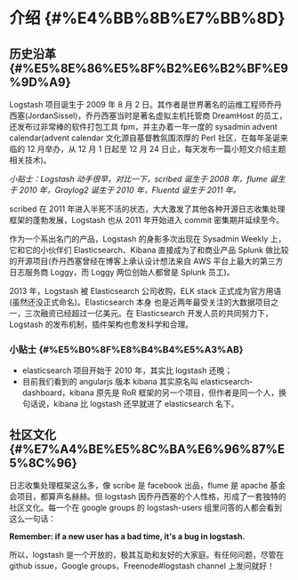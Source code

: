 # 介绍 {#%E4%BB%8B%E7%BB%8D}

## 历史沿革 {#%E5%8E%86%E5%8F%B2%E6%B2%BF%E9%9D%A9}

Logstash 项目诞生于 2009 年 8 月 2 日。其作者是世界著名的运维工程师乔丹西塞\(JordanSissel\)，乔丹西塞当时是著名虚拟主机托管商 DreamHost 的员工，还发布过非常棒的软件打包工具 fpm，并主办着一年一度的 sysadmin advent calendar\(advent calendar 文化源自基督教氛围浓厚的 Perl 社区，在每年圣诞来临的 12 月举办，从 12 月 1 日起至 12 月 24 日止，每天发布一篇小短文介绍主题相关技术\)。

_小贴士：Logstash 动手很早，对比一下，scribed 诞生于 2008 年，flume 诞生于 2010 年，Graylog2 诞生于 2010 年，Fluentd 诞生于 2011 年。_

scribed 在 2011 年进入半死不活的状态，大大激发了其他各种开源日志收集处理框架的蓬勃发展，Logstash 也从 2011 年开始进入 commit 密集期并延续至今。

作为一个系出名门的产品，Logstash 的身影多次出现在 Sysadmin Weekly 上，它和它的小伙伴们 Elasticsearch、Kibana 直接成为了和商业产品 Splunk 做比较的开源项目\(乔丹西塞曾经在博客上承认设计想法来自 AWS 平台上最大的第三方日志服务商 Loggy，而 Loggy 两位创始人都曾是 Splunk 员工\)。

2013 年，Logstash 被 Elasticsearch 公司收购，ELK stack 正式成为官方用语\(虽然还没正式命名\)。Elasticsearch 本身 也是近两年最受关注的大数据项目之一，三次融资已经超过一亿美元。在 Elasticsearch 开发人员的共同努力下，Logstash 的发布机制，插件架构也愈发科学和合理。

### 小贴士 {#%E5%B0%8F%E8%B4%B4%E5%A3%AB}

* elasticsearch 项目开始于 2010 年，其实比 logstash 还晚；
* 目前我们看到的 angularjs 版本 kibana 其实原名叫 elasticsearch-dashboard，kibana 原先是 RoR 框架的另一个项目，但作者是同一个人，换句话说，kibana 比 logstash 还早就进了 elasticsearch 名下。

## 社区文化 {#%E7%A4%BE%E5%8C%BA%E6%96%87%E5%8C%96}

日志收集处理框架这么多，像 scribe 是 facebook 出品，flume 是 apache 基金会项目，都算声名赫赫。但 logstash 因乔丹西塞的个人性格，形成了一套独特的社区文化。每一个在 google groups 的 logstash-users 组里问答的人都会看到这么一句话：

**Remember: if a new user has a bad time, it's a bug in logstash.**

所以，logstash 是一个开放的，极其互助和友好的大家庭。有任何问题，尽管在 github issue，Google groups，Freenode\#logstash channel 上发问就好！


